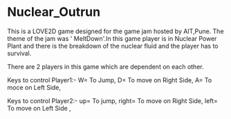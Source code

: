 # Nuclear_Outrun

This is a LOVE2D game designed for the game jam hosted by AIT,Pune. The theme of the jam was ' MeltDown'.In this game player is in Nuclear Power Plant and there is the breakdown of the nuclear fluid and the player has to survival.

There are 2 players in this game which are dependent on each other.

Keys to control Player1:-
W= To Jump,
D= To move on Right Side, 
A= To moce on Left Side, 

Keys to control Player2:-
up= To jump,
right= To move on Right Side,
left= To move on Left Side ,

